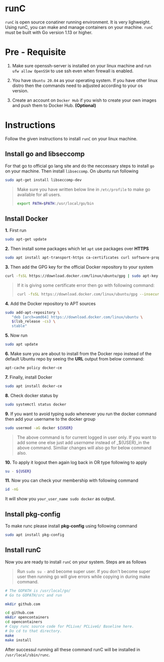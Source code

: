 # runC

`runC` is open source conatiner running environment. It is very lighweight. Using
runC, you can make and manage containers on your machine. `runC` must be built
with Go version 1.13 or higher.

# Pre - Requisite

1. Make sure openssh-server is installed on your linux machine and run
`ufw allow OpenSSH` to use ssh even when firewall is enabled.

2. You have `Ubuntu 20.04` as your operating system. If you have other linux
distro then the commands need to adjusted according to your os version.

3. Create an account on `Docker Hub` if you wish to create your own images
and push them to Docker Hub. **(Optional)**


# Instructions
Follow the given instructions to install `runC` on your linux machine.

## Install go and libseccomp

For that go to official go lang site and do the neccessary steps to install
`go` on your machine.
Then install `libseccomp`. On ubuntu run following

```bash
sudo apt-get install libseccomp-dev
```
> Make sure you have written below line in `/etc/profile` to make go available
> for all users.
> ```bash
> export PATH=$PATH:/usr/local/go/bin
> ```

## Install Docker

**1.** First run
```bash
sudo apt-get update
```

**2.** Then install some packages which let `apt` use packages over **HTTPS**
```bash
sudo apt install apt-transport-https ca-certificates curl software-properties-common
```

**3.** Then add the GPG key for the official Docker repository to your system
```bash
curl -fsSL https://download.docker.com/linux/ubuntu/gpg | sudo apt-key add -
```
> If it is giving some certificate error then go with following command:
> ```bash
> curl -fsSL https://download.docker.com/linux/ubuntu/gpg --insecure | sudo apt-key add -
> ```

**4.** Add the Docker repository to APT sources
```bash
sudo add-apt-repository \
   "deb [arch=amd64] https://download.docker.com/linux/ubuntu \
   $(lsb_release -cs) \
   stable"
```

**5.** Now run
```bash
sudo apt update
```

**6.** Make sure you are about to install from the Docker repo instead of the
default Ubuntu repo by seeing the **URL** output from below command:
```bash
apt-cache policy docker-ce
```

**7.** Finally, install Docker
```bash
sudo apt install docker-ce
```

**8.** Check docker status by
```bash
sudo systemctl status docker
```

**9.** If you want to avoid typing sudo whenever you run the docker command then
add your username to the docker group
```bash
sudo usermod -aG docker ${USER}
```
> The above command is for current logged in user only. If you want to add some
> one else just add _username_ instead of _${USER}_in the above command.
> Similiar changes will also go for below command also.

**10.** To apply it logout then again log back in OR type following to apply
```bash
su - ${USER}
```

**11.** Now you can check your membership with following command
```bash
id -nG
```
It will show you `your_user_name sudo docker` as output.

## Install pkg-config

To make runc please install **pkg-config** using following command
```bash
sudo apt install pkg-config
```

## Install runC

Now you are ready to install `runC` on your system. Steps are as follows

> Run `sudo su -` and become super user. If you don't become super user then
> running go will give errors while copying in during make command.

```bash
# The GOPATH is /usr/local/go/
# Go to GOPATH/src and run

mkdir github.com
```

```bash
cd github.com
mkdir opencontainers
cd opencontainers
# Copy runc source code for PCLive/ PCLiveG/ Baseline here.
# Do cd to that directory.
make
make install
```

After successul running all these command runC will be installed in
`/usr/local/sbin/runc`.
